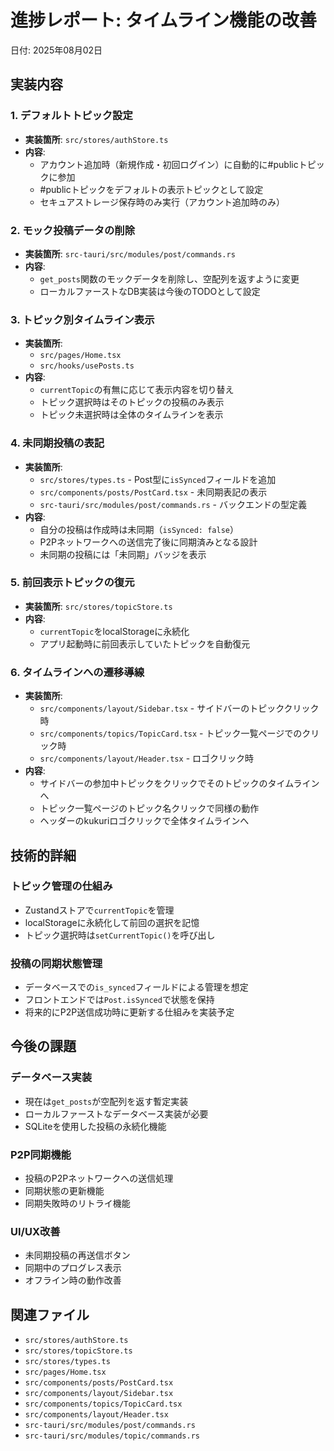 # 進捗レポート: タイムライン機能の改善
日付: 2025年08月02日

## 実装内容

### 1. デフォルトトピック設定
- **実装箇所**: `src/stores/authStore.ts`
- **内容**: 
  - アカウント追加時（新規作成・初回ログイン）に自動的に#publicトピックに参加
  - #publicトピックをデフォルトの表示トピックとして設定
  - セキュアストレージ保存時のみ実行（アカウント追加時のみ）

### 2. モック投稿データの削除
- **実装箇所**: `src-tauri/src/modules/post/commands.rs`
- **内容**:
  - `get_posts`関数のモックデータを削除し、空配列を返すように変更
  - ローカルファーストなDB実装は今後のTODOとして設定

### 3. トピック別タイムライン表示
- **実装箇所**: 
  - `src/pages/Home.tsx`
  - `src/hooks/usePosts.ts`
- **内容**:
  - `currentTopic`の有無に応じて表示内容を切り替え
  - トピック選択時はそのトピックの投稿のみ表示
  - トピック未選択時は全体のタイムラインを表示

### 4. 未同期投稿の表記
- **実装箇所**: 
  - `src/stores/types.ts` - Post型に`isSynced`フィールドを追加
  - `src/components/posts/PostCard.tsx` - 未同期表記の表示
  - `src-tauri/src/modules/post/commands.rs` - バックエンドの型定義
- **内容**:
  - 自分の投稿は作成時は未同期（`isSynced: false`）
  - P2Pネットワークへの送信完了後に同期済みとなる設計
  - 未同期の投稿には「未同期」バッジを表示

### 5. 前回表示トピックの復元
- **実装箇所**: `src/stores/topicStore.ts`
- **内容**:
  - `currentTopic`をlocalStorageに永続化
  - アプリ起動時に前回表示していたトピックを自動復元

### 6. タイムラインへの遷移導線
- **実装箇所**: 
  - `src/components/layout/Sidebar.tsx` - サイドバーのトピッククリック時
  - `src/components/topics/TopicCard.tsx` - トピック一覧ページでのクリック時
  - `src/components/layout/Header.tsx` - ロゴクリック時
- **内容**:
  - サイドバーの参加中トピックをクリックでそのトピックのタイムラインへ
  - トピック一覧ページのトピック名クリックで同様の動作
  - ヘッダーのkukuriロゴクリックで全体タイムラインへ

## 技術的詳細

### トピック管理の仕組み
- Zustandストアで`currentTopic`を管理
- localStorageに永続化して前回の選択を記憶
- トピック選択時は`setCurrentTopic()`を呼び出し

### 投稿の同期状態管理
- データベースでの`is_synced`フィールドによる管理を想定
- フロントエンドでは`Post.isSynced`で状態を保持
- 将来的にP2P送信成功時に更新する仕組みを実装予定

## 今後の課題

### データベース実装
- 現在は`get_posts`が空配列を返す暫定実装
- ローカルファーストなデータベース実装が必要
- SQLiteを使用した投稿の永続化機能

### P2P同期機能
- 投稿のP2Pネットワークへの送信処理
- 同期状態の更新機能
- 同期失敗時のリトライ機能

### UI/UX改善
- 未同期投稿の再送信ボタン
- 同期中のプログレス表示
- オフライン時の動作改善

## 関連ファイル
- `src/stores/authStore.ts`
- `src/stores/topicStore.ts`
- `src/stores/types.ts`
- `src/pages/Home.tsx`
- `src/components/posts/PostCard.tsx`
- `src/components/layout/Sidebar.tsx`
- `src/components/topics/TopicCard.tsx`
- `src/components/layout/Header.tsx`
- `src-tauri/src/modules/post/commands.rs`
- `src-tauri/src/modules/topic/commands.rs`